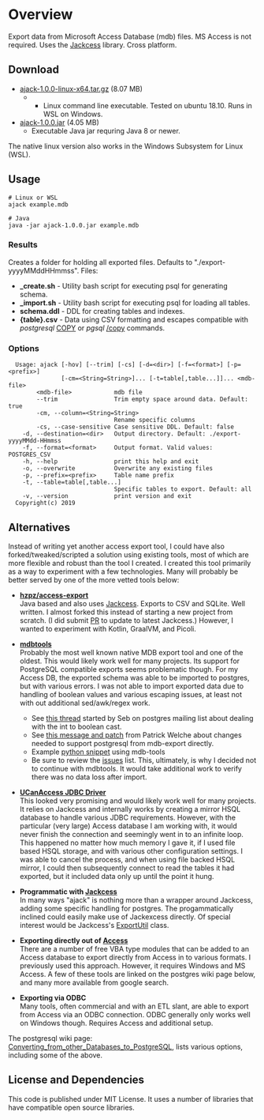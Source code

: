 # Overview
Export data from Microsoft Access Database (mdb) files. MS Access is not required. Uses the [Jackcess](https://jackcess.sourceforge.io) library. Cross platform.

## Download 
 * [ajack-1.0.0-linux-x64.tar.gz](https://github.com/kaliatech/access-export-jack/releases/download/v1.0.0/ajack-1.0.0-linux-x64.tar.gz)  (8.07 MB)
   * - Linux command line executable. Tested on ubuntu 18.10. Runs in WSL on Windows.
 * [ajack-1.0.0.jar](https://github.com/kaliatech/access-export-jack/releases/download/v1.0.0/ajack-1.0.0.jar) (4.05 MB)
   * Executable Java jar requring Java 8 or newer.
 
The native linux version also works in the Windows Subsystem for Linux (WSL).

## Usage
```console
# Linux or WSL
ajack example.mdb

# Java
java -jar ajack-1.0.0.jar example.mdb
```

### Results
Creates a folder for holding all exported files. Defaults to "./export-yyyyMMddHHmmss". Files:
 * **_create&#46;sh** - Utility bash script for executing psql for generating schema.
 * **_import&#46;sh** - Utility bash script for executing psql for loading all tables.
 * **schema.ddl** - DDL for creating tables and indexes.
 * **{table}.csv** - Data using CSV formatting and escapes compatible with *postgresql* [COPY](https://www.postgresql.org/docs/current/sql-copy.html) or *pgsql* [/copy](https://www.postgresql.org/docs/current/app-psql.html#APP-PSQL-META-COMMANDS-COPY) commands.

### Options
```console
  Usage: ajack [-hov] [--trim] [-cs] [-d=<dir>] [-f=<format>] [-p=<prefix>]
               [-cm=<String=String>]... [-t=table[,table...]]... <mdb-file>
        <mdb-file>            mdb file
        --trim                Trim empty space around data. Default: true
        -cm, --column=<String=String>
                              Rename specific columns
        -cs, --case-sensitive Case sensitive DDL. Default: false
    -d, --destination=<dir>   Output directory. Default: ./export-yyyyMMdd-HHmmss
    -f, --format=<format>     Output format. Valid values: POSTGRES_CSV
    -h, --help                print this help and exit
    -o, --overwrite           Overwrite any existing files
    -p, --prefix=<prefix>     Table name prefix
    -t, --table=table[,table...]
                              Specific tables to export. Default: all
    -v, --version             print version and exit
  Copyright(c) 2019
```

## Alternatives
Instead of writing yet another access export tool, I could have also forked/tweaked/scripted a solution using existing tools, most of which are more flexible and robust than the tool I created. I created this tool primarily as a way to experiment with a few technologies. Many will probably be better served by one of the more vetted tools below:

 * **[hzpz/access-export](https://github.com/hzpz/access-export)**  
 Java based and also uses [Jackcess](https://jackcess.sourceforge.io/).  Exports to CSV and SQLite.  Well written. I almost forked this instead of starting a new project from scratch. (I did submit [PR](https://github.com/hzpz/access-export/pull/5) to update to latest Jackcess.)  However, I wanted to experiment with Kotlin, GraalVM, and Picoli.
 
 * **[mdbtools](https://github.com/brianb/mdbtools)**  
 Probably the most well known native MDB export tool and one of the oldest.  This would likely work well for many projects. Its support for PostgreSQL compatible exports seems problematic though. For my Access DB, the exported schema was able to be imported to postgres, but with various errors.  I was not able to import exported data due to handling of boolean values and various escaping issues, at least not with out additional sed/awk/regex work.  
   * See [this thread](https://www.postgresql.org/message-id/flat/87ej9xqha4.fsf%40patagonia.sebmags.homelinux.org) started by Seb on postgres mailing list about dealing with the int to boolean cast.
   * See [this message and patch](https://sourceforge.net/p/mdbtools/mailman/message/5998326/) from Patrick Welche about changes needed to support postgresql from mdb-export directly.
   * Example [python snippet](https://gist.github.com/mywarr/9908044) using mdb-tools
   * Be sure to review the [issues](https://github.com/brianb/mdbtools/issues) list.  This, ultimately, is why I decided not to continue with mdbtools. It would take additional work to verify there was no data loss after import.
   
 * **[UCanAccess JDBC Driver](http://ucanaccess.sourceforge.net)**  
 This looked very promising and would likely work well for many projects.  It relies on Jackcess and internally works by creating a mirror HSQL database to handle various JDBC requirements.  However, with the particular (very large) Access database I am working with, it would never finish the connection and seemingly went in to an infinite loop. This happened no matter how much memory I gave it, if I used file based HSQL storage, and with various other configuration settings.  I was able to cancel the process, and when using file backed HSQL mirror, I could then subsequently connect to read the tables it had exported, but it included data only up until the point it hung.
 
 * **Programmatic with [Jackcess](https://jackcess.sourceforge.io/)**  
 In many ways "ajack" is nothing more than a wrapper around Jackcess, adding some specific handling for postgres.  The progammatically inclined could easily make use of Jackexcess directly. Of special interest would be Jackcess's [ExportUtil](https://jackcess.sourceforge.io/apidocs/index.html?com/healthmarketscience/jackcess/util/ExportUtil.html) class.

 * **Exporting directly out of [Access](https://products.office.com/en-us/access)**  
 There are a number of free VBA type modules that can be added to an Access database to export directly from Access in to various formats.  I previously used this approach.  However, it requires Windows and MS Access. A few of these tools are linked on the postgres wiki page below, and many more available from google search.
 
 * **Exporting via ODBC**  
 Many tools, often commercial and with an ETL slant, are able to export from Access via an ODBC connection.  ODBC generally only works well on Windows though. Requires Access and additional setup.

 The postgresql wiki page: [Converting_from_other_Databases_to_PostgreSQL](https://wiki.postgresql.org/wiki/Converting_from_other_Databases_to_PostgreSQL#Microsoft_Access), lists various options, including some of the above.
 
 ## License and Dependencies
 This code is published under MIT License. It uses a number of libraries that have compatible open source libraries.  

